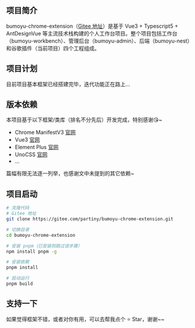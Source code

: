 ## 项目简介

bumoyu-chrome-extension（[Gitee 地址](https://gitee.com/partiny/bumoyu-chrome-extension)）是基于 Vue3 + Typescript5 + AntDesignVue 等主流技术栈构建的个人工作台项目。整个项目包括工作台（bumoyu-workbench）、管理后台（bumoyu-admin）、后端（bumoyu-nest）和谷歌插件（当前项目）四个工程组成。

## 项目计划

目前项目基本框架已经搭建完毕，迭代功能正在路上...

## 版本依赖

本项目基于以下框架/类库（排名不分先后）开发完成，特别感谢😘~

- Chrome ManifestV3 [官网](https://developer.chrome.com/docs/extensions/mv3/)
- Vue3 [官网](https://cn.vuejs.org/)
- Element Plus [官网](https://element-plus.org/zh-CN/)
- UnoCSS [官网](https://unocss.dev/)
- ...

篇幅有限无法逐一列举，也感谢文中未提到的其它依赖~

## 项目启动

```bash
# 克隆代码
# Gitee 地址
git clone https://gitee.com/partiny/bumoyu-chrome-extension.git

# 切换目录
cd bumoyu-chrome-extension

# 安装 pnpm（已安装则跳过该步骤）
npm install pnpm -g

# 安装依赖
pnpm install

# 启动运行
pnpm build
```

## 支持一下

如果觉得框架不错，或者对你有用，可以去帮我点个 ⭐ Star，谢谢~~
